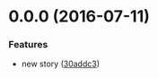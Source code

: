 <a name="0.0.0"></a>
# 0.0.0 (2016-07-11)


### Features

* new story ([30addc3](https://bitbucket.org/atlassian/https://bitbucket.org/atlassian/atlaskit/commits/30addc3))



